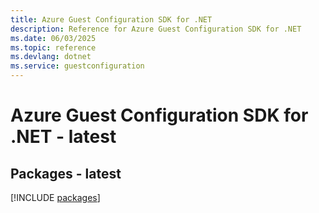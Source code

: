 ```yaml
---
title: Azure Guest Configuration SDK for .NET
description: Reference for Azure Guest Configuration SDK for .NET
ms.date: 06/03/2025
ms.topic: reference
ms.devlang: dotnet
ms.service: guestconfiguration
---
```

# Azure Guest Configuration SDK for .NET - latest
## Packages - latest
[!INCLUDE [packages](guest-configuration-index.md)]